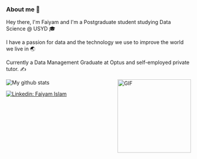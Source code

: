 ### About me :milky_way:

Hey there, I'm Faiyam and I'm a Postgraduate student studying Data Science @ USYD 🎓 

I have a passion for data and the technology we use to improve the world we live in :earth_asia:

Currently a Data Management Graduate at Optus and self-employed private tutor. :writing_hand:

<img align="right" alt="GIF" height="200px" src="https://media.giphy.com/media/qgQUggAC3Pfv687qPC/giphy.gif" />

<img align="center" src="https://github-readme-streak-stats.herokuapp.com?user=iamfaiyam&hide_border=false&date_format=M%20j%5B%2C%20Y%5D" alt="My github stats" />

[![Linkedin: Faiyam Islam](https://img.shields.io/badge/-Faiyam_Islam-blue?style=flat-square&logo=Linkedin&logoColor=white&link=https://www.linkedin.com/in/faiyamislam/)](https://www.linkedin.com/in/faiyamislam/)

